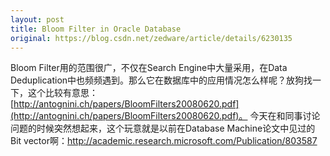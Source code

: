 ```yaml
---
layout: post
title: Bloom Filter in Oracle Database
original: https://blog.csdn.net/zedware/article/details/6230135
---
```


Bloom Filter用的范围很广，不仅在Search Engine中大量采用，在Data Deduplication中也频频遇到。那么它在数据库中的应用情况怎么样呢？放狗找一下，这个比较有意思：[http://antognini.ch/papers/BloomFilters20080620.pdf](http://antognini.ch/papers/BloomFilters20080620.pdf)。
今天在和同事讨论问题的时候突然想起来，这个玩意就是以前在Database Machine论文中见过的Bit vector啊：http://academic.research.microsoft.com/Publication/803587
